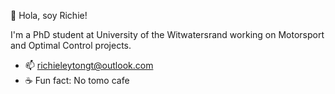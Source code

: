 👋 Hola, soy Richie!

I'm a PhD student at University of the Witwatersrand working on Motorsport and Optimal Control projects.
- 📫 richieleytongt@outlook.com
- ☕ Fun fact: No tomo cafe

<!---
richieleytongt/richieleytongt is a ✨ special ✨ repository because its `README.md` (this file) appears on your GitHub profile.
You can click the Preview link to take a look at your changes.
--->
